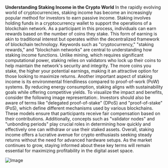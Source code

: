 **Understanding Staking Income in the Crypto World**
In the rapidly evolving world of cryptocurrencies, staking income has become an increasingly popular method for investors to earn passive income. Staking involves holding funds in a cryptocurrency wallet to support the operations of a blockchain network. As a participant in this process, individuals can earn rewards based on the number of coins they stake. This form of earning is akin to traditional interest but operates within the decentralized framework of blockchain technology.
Keywords such as "cryptocurrency," "staking rewards," and "blockchain networks" are central to understanding how staking income functions. Unlike mining, which requires significant computational power, staking relies on validators who lock up their coins to help maintain the network's security and integrity. The more coins you stake, the higher your potential earnings, making it an attractive option for those looking to maximize returns.
Another important aspect of staking income is its environmental friendliness compared to proof-of-work (PoW) systems. By reducing energy consumption, staking aligns with sustainability goals while offering competitive yields. To visualize the impact and benefits, consider the following image representation:.
Investors should also be aware of terms like "delegated proof-of-stake" (DPoS) and "proof-of-stake" (PoS), which define different mechanisms used by various blockchains. These models ensure that participants receive fair compensation based on their contributions. Additionally, concepts such as "validator nodes" and "unbonding periods" play crucial roles in determining how quickly and effectively one can withdraw or use their staked assets.
Overall, staking income offers a lucrative avenue for crypto enthusiasts seeking steady returns without the need for advanced hardware setups. As the market continues to grow, staying informed about these key terms will remain essential for maximizing profitability in the digital asset space.


![Image](https://github.com/user-attachments/assets/d7419ec9-dc67-403f-bf28-8faea5f1f74f)